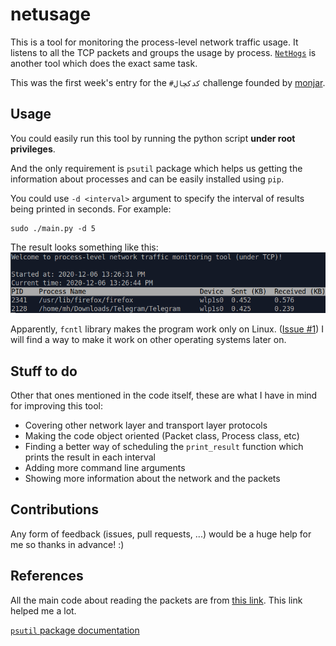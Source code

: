 # netusage

This is a tool for monitoring the process-level network traffic usage. 
It listens to all the TCP packets and groups the usage by process.
[`NetHogs`](https://github.com/raboof/nethogs) is another tool which does the exact same task.

This was the first week's entry for the `#کدکچال` challenge founded by 
[monjar](https://github.com/monjar).

## Usage
You could easily run this tool by running the python script 
**under root privileges**.

And the only requirement is `psutil` package which helps us getting
the information about processes and can be easily installed using `pip`.

You could use `-d <interval>` argument to specify the interval of results
being printed in seconds. For example:
```commandline
sudo ./main.py -d 5
```

The result looks something like this:
![Output](./images/output.png)

Apparently, `fcntl` library makes the program work only on Linux. 
([Issue #1](https://github.com/mhezarei/netusage/issues/1))
I will find a way to make it work on other operating systems later on.

## Stuff to do
Other that ones mentioned in the code itself, these are what I have in mind 
for improving this tool:
- Covering other network layer and transport layer protocols
- Making the code object oriented (Packet class, Process class, etc)
- Finding a better way of scheduling the `print_result` function 
which prints the result in each interval
- Adding more command line arguments
- Showing more information about the network and the packets

## Contributions
Any form of feedback (issues, pull requests, ...) would be a huge help for me
so thanks in advance! :)


## References
All the main code about reading the packets are from 
[this link](https://www.binarytides.com/python-packet-sniffer-code-linux/).
This link helped me a lot.

[`psutil` package documentation](https://psutil.readthedocs.io/en/latest/#)

